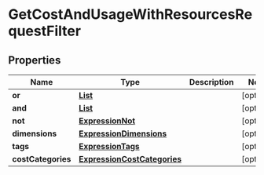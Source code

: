 

# GetCostAndUsageWithResourcesRequestFilter


## Properties

| Name | Type | Description | Notes |
|------------ | ------------- | ------------- | -------------|
|**or** | [**List**](List.md) |  |  [optional] |
|**and** | [**List**](List.md) |  |  [optional] |
|**not** | [**ExpressionNot**](ExpressionNot.md) |  |  [optional] |
|**dimensions** | [**ExpressionDimensions**](ExpressionDimensions.md) |  |  [optional] |
|**tags** | [**ExpressionTags**](ExpressionTags.md) |  |  [optional] |
|**costCategories** | [**ExpressionCostCategories**](ExpressionCostCategories.md) |  |  [optional] |



